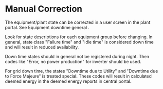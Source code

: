 # Manual Correction

The equipment/plant state can be corrected in a user screen in the plant portal. See Equipment downtime general .

Look for state descriptions for each equipment group before changing. In general, state class "Failure time" and "Idle time" is considered down time and will result in reduced availability.

Down time states should in general not be registered during night. Then codes like "Error, no power production" for inverter should be used.

For grid down time, the states "Downtime due to Utility" and "Downtime due to Force Majeure" is treated special. These codes will result in calculated deemed energy in the deemed energy reports in central portal.